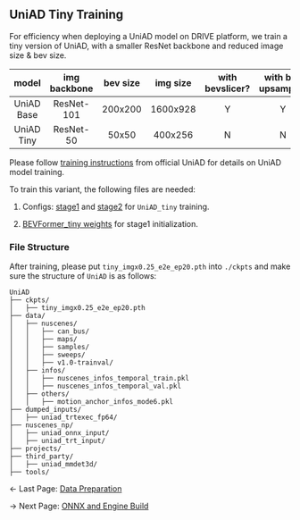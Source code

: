 
## UniAD Tiny Training
For efficiency when deploying a UniAD model on DRIVE platform, we train a tiny version of UniAD, with a smaller ResNet backbone and reduced image size & bev size.

| model | img backbone | bev size | img size | with bevslicer? | with bev upsample? |
| :---: | :---: | :---: | :---: | :---:|:---:| 
| UniAD Base  | ResNet-101| 200x200  | 1600x928 | Y | Y |
| UniAD Tiny | ResNet-50 | 50x50 | 400x256 | N  | N |


Please follow [training instructions](https://github.com/OpenDriveLab/UniAD/blob/main/docs/TRAIN_EVAL.md) from official UniAD for details on UniAD model training.

To train this variant, the following files are needed:

1. Configs: [stage1](projects/configs/stage1_track_map/tiny_imgx0.25_track_map.py) and [stage2](projects/configs/stage2_e2e/tiny_imgx0.25_e2e.py) for `UniAD_tiny` training.

2. [BEVFormer_tiny weights](https://github.com/zhiqi-li/storage/releases/download/v1.0/bevformer_tiny_epoch_24.pth) for stage1 initialization.

### File Structure

After training, please put `tiny_imgx0.25_e2e_ep20.pth` into `./ckpts` and make sure the structure of `UniAD` is as follows:
```
UniAD
├── ckpts/
│   ├── tiny_imgx0.25_e2e_ep20.pth
├── data/
│   ├── nuscenes/
│   │   ├── can_bus/
│   │   ├── maps/
│   │   ├── samples/
│   │   ├── sweeps/
│   │   ├── v1.0-trainval/
│   ├── infos/
│   │   ├── nuscenes_infos_temporal_train.pkl
│   │   ├── nuscenes_infos_temporal_val.pkl
│   ├── others/
│   │   ├── motion_anchor_infos_mode6.pkl
├── dumped_inputs/
│   ├── uniad_trtexec_fp64/
├── nuscenes_np/
│   ├── uniad_onnx_input/
│   ├── uniad_trt_input/
├── projects/
├── third_party/
│   ├── uniad_mmdet3d/
├── tools/
```

<- Last Page: [Data Preparation](data_prep.md)

-> Next Page: [ONNX and Engine Build](onnx_engine_build.md)

